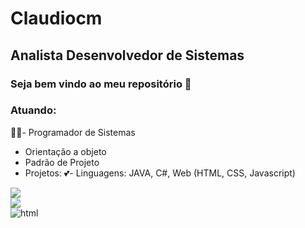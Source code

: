 # Claudiocm
## Analista Desenvolvedor de Sistemas
### Seja bem vindo ao meu repositório 👋

### Atuando:

🧑‍🎓- Programador de Sistemas
- Orientação a objeto
- Padrão de Projeto
- Projetos: 
💕- Linguagens: 
    JAVA, C#, Web (HTML, CSS, Javascript)
<div>
<a href="https://github.com/Claudiocm">
  <img align="center" src="https://github-readme-stats.vercel.app/api/?username=Claudiocm&theme=solarized-dark&show_icons=true&include_all_commits=true&repo=github-readme-stats" />
</a>
    </div>
<div>
<a href="https://github.com/Claudiocm">
  <img align="center" src="https://github-readme-stats.vercel.app/api/?username=Claudiocm&repo=Claudiocm" />
</a>
</div>
<div>
  <img align="center" alt="html" src="https://img.shields.io/badge/HTML-239120?style=for-the-badge&logo=html5&logoColor=white">
</div>
